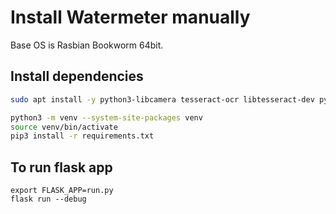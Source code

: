 # Install Watermeter manually

Base OS is Rasbian Bookworm 64bit.

## Install dependencies

```bash
sudo apt install -y python3-libcamera tesseract-ocr libtesseract-dev python3-pyqt5 python3-prctl libatlas-base-dev ffmpeg python3-pip python3-av python3-prctl libcap-dev
```

```bash
python3 -m venv --system-site-packages venv
source venv/bin/activate 
pip3 install -r requirements.txt
```

## To run flask app

```
export FLASK_APP=run.py
flask run --debug
```